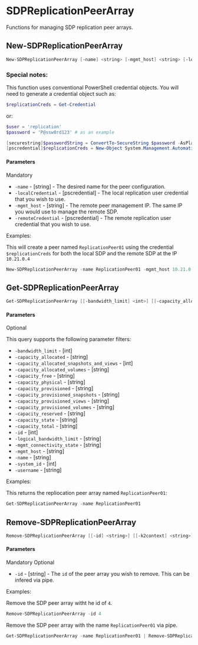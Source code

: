 # SDPReplicationPeerArray

Functions for managing SDP replication peer arrays. 

## New-SDPReplicationPeerArray
```PowerShell
New-SDPReplicationPeerArray [-name] <string> [-mgmt_host] <string> [-localCredential] <pscredential> [-remoteCredential] <pscredential> [[-k2context] <string>] [<CommonParameters>]
```

### Special notes:

This function uses conventional PowerShell credential objects. You will need to generate a credential object such as:

```PowerShell
$replicationCreds = Get-Credential
```
or:

```PowerShell
$user = 'replication'
$password = 'P@ssw0rd123' # as an example

[securestring]$passwordString = ConvertTo-SecureString $password -AsPlainText -Force
[pscredential]$replicationCreds = New-Object System.Management.Automation.PSCredential ($user, $passwordStringd)
```
#### Parameters

Mandatory
* `-name` - [string] - The desired name for the peer configuration.
* `-localCredential` - [pscredential] - The local replication user credential that you wish to use.
* `-mgmt_host` - [string] - The remote peer management IP. The same IP you would use to manage the remote SDP. 
* `-remoteCredential` - [pscredential] - The remote replication user credential that you wish to use.

Examples:

This will create a peer named `ReplicationPeer01` using the credential `$replicationCreds` for both the local SDP and the remote SDP at the IP `10.21.0.4`

```PowerShell
New-SDPReplicationPeerArray -name ReplicationPeer01 -mgmt_host 10.21.0.4 -localCredential $replicationCreds -remoteCredential $replicationCreds
```

## Get-SDPReplicationPeerArray
```PowerShell
Get-SDPReplicationPeerArray [[-bandwidth_limit] <int>] [[-capacity_allocated] <string>] [[-capacity_allocated_snapshots_and_views] <int>] [[-capacity_allocated_volumes] <string>] [[-capacity_free] <string>] [[-capacity_physical] <string>] [[-capacity_provisioned] <string>] [[-capacity_provisioned_snapshots] <string>] [[-capacity_provisioned_views] <string>] [[-capacity_provisioned_volumes] <string>] [[-capacity_reserved] <string>] [[-capacity_state] <string>] [[-capacity_total] <string>] [[-id] <int>] [[-logical_bandwidth_limit] <string>] [[-mgmt_connectivity_state] <string>] [[-mgmt_host] <string>] [[-name] <string>] [[-system_id] <int>] [[-username] <string>] [[-k2context] <string>] [<CommonParameters>]
```

#### Parameters

Optional

This query supports the following parameter filters:

* `-bandwidth_limit` - [int] 
* `-capacity_allocated` - [string] 
* `-capacity_allocated_snapshots_and_views` - [int] 
* `-capacity_allocated_volumes` - [string] 
* `-capacity_free` - [string] 
* `-capacity_physical` - [string] 
* `-capacity_provisioned` - [string] 
* `-capacity_provisioned_snapshots` - [string] 
* `-capacity_provisioned_views` - [string] 
* `-capacity_provisioned_volumes` - [string] 
* `-capacity_reserved` - [string] 
* `-capacity_state` - [string] 
* `-capacity_total` - [string] 
* `-id` - [int] 
* `-logical_bandwidth_limit` - [string] 
* `-mgmt_connectivity_state` - [string] 
* `-mgmt_host` - [string] 
* `-name` - [string] 
* `-system_id` - [int] 
* `-username` - [string] 

Examples:

This returns the repliocation peer array named `ReplicationPeer01`:

```PowerShell
Get-SDPReplicationPeerArray -name ReplicationPeer01
```

## Remove-SDPReplicationPeerArray
```PowerShell
Remove-SDPReplicationPeerArray [[-id] <string>] [[-k2context] <string>] [<CommonParameters>]
```

#### Parameters

Mandatory
Optional

* `-id` - [string] - The `id` of the peer array you wish to remove. This can be infered via pipe.


Examples:

Remove the SDP peer array witht he id of `4`. 

```PowerShell
Remove-SDPReplicationPeerArray -id 4
```

Remove the SDP peer array with the name `ReplicationPeer01` via pipe. 

```PowerShell
Get-SDPReplicationPeerArray -name ReplicationPeer01 | Remove-SDPReplicationPeerArray
```